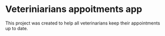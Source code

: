 # Veteriniarians appoitments app

This project was created to help all veterinarians keep their appointments up to date.
